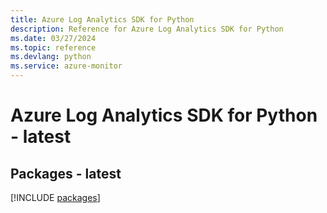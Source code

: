 ```yaml
---
title: Azure Log Analytics SDK for Python
description: Reference for Azure Log Analytics SDK for Python
ms.date: 03/27/2024
ms.topic: reference
ms.devlang: python
ms.service: azure-monitor
---
```

# Azure Log Analytics SDK for Python - latest
## Packages - latest
[!INCLUDE [packages](log-analytics-index.md)]